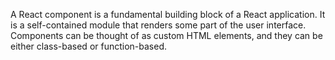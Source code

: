A React component is a fundamental building block of a React application. It is a self-contained module that renders some part of the user interface. Components can be thought of as custom HTML elements, and they can be either class-based or function-based.
